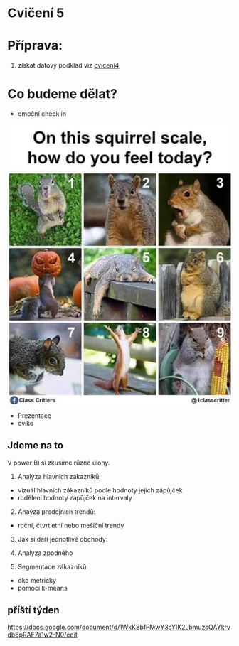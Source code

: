 # Cvičení 5


# Příprava:

1. získat datový podklad viz [cviceni4](docs\cviceni5_zadani.md)


# Co budeme dělat?

- emoční check in

![ververka](..\img\squirrel.png)


- Prezentace
- cviko


## Jdeme na to
 V power BI si zkusíme různé úlohy.

1. Analýza hlavních zákazníků:
 - vizuál hlavních zákazníků podle hodnoty jejich zápůjček
 - rodělení hodnoty zápůjček na intervaly

2. Anaýza prodejních trendů:
- roční, čtvrtletní nebo mešíční trendy

3. Jak si daří jednotlivé obchody:

4. Analýza zpodného

5. Segmentace zákazníků

- oko metricky
- pomocí k-means

## příští týden

https://docs.google.com/document/d/1WkK8bfFMwY3cYIK2LbmuzsQAYkrydb8pRAF7a1w2-N0/edit